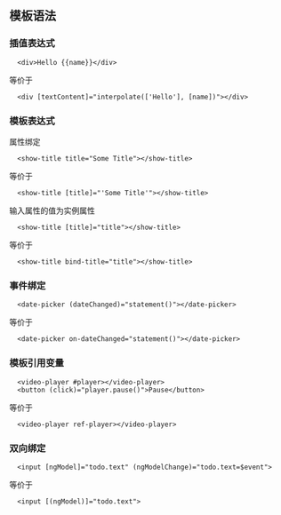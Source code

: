 ## 模板语法<br />

### 插值表达式

```
  <div>Hello {{name}}</div>
```

等价于<br>
```
  <div [textContent]="interpolate(['Hello'], [name])"></div>
```
### 模板表达式

属性绑定
```
  <show-title title="Some Title"></show-title>
```
等价于
```
  <show-title [title]="'Some Title'"></show-title>
```
输入属性的值为实例属性
```
  <show-title [title]="title"></show-title>
```
等价于
```
  <show-title bind-title="title"></show-title>
```
### 事件绑定

```
  <date-picker (dateChanged)="statement()"></date-picker>
```
等价于
```
  <date-picker on-dateChanged="statement()"></date-picker>
```

### 模板引用变量
```
  <video-player #player></video-player>
  <button (click)="player.pause()">Pause</button>
```
等价于
```
  <video-player ref-player></video-player>
```
### 双向绑定
```
  <input [ngModel]="todo.text" (ngModelChange)="todo.text=$event">
```
等价于
```
  <input [(ngModel)]="todo.text">
```
